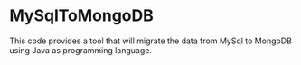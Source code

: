 # MySqlToMongoDB
This code provides a tool that will migrate the data from MySql to MongoDB using Java as programming language.
